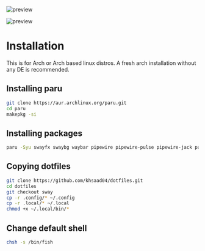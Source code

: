 ![preview](https://github.com/khsaad04/dotfiles/blob/sway/assets/preview.png?raw=true)

![preview](https://github.com/khsaad04/dotfiles/blob/sway/assets/preview2.png?raw=true)

# Installation 

This is for Arch or Arch based linux distros. A fresh arch installation without any DE is recommended.

## Installing paru
```sh
git clone https://aur.archlinux.org/paru.git
cd paru
makepkg -si
```

## Installing packages
```sh
paru -Syu swayfx swaybg waybar pipewire pipewire-pulse pipewire-jack pamixer wireplumber xord-xwayland xdg-desktop-portal-wlr qt5-wayland qt6-wayland grim slurp wofi kitty fish starship cava-git neofetch btop bat neovim ripgrep fd wl-clipboard dunst libnotify sddm ttf-firacode-nerd nwg-look catppuccin-gtk-theme-mocha papirus-icon-theme polkit-gnome --needed
```

## Copying dotfiles
```sh
git clone https://github.com/khsaad04/dotfiles.git
cd dotfiles
git checkout sway
cp -r .config/* ~/.config
cp -r .local/* ~/.local
chmod +x ~/.local/bin/*
```

## Change default shell

```sh
chsh -s /bin/fish
```
